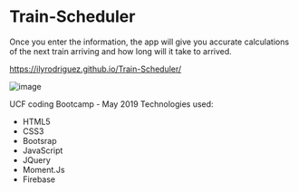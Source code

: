 # Train-Scheduler
Once you enter the information, the app will give you accurate calculations of the next train arriving and how long will it take to arrived. 

https://ilyrodriguez.github.io/Train-Scheduler/

![image](https://user-images.githubusercontent.com/24906805/58767049-1229ff00-8554-11e9-97ee-7ce66ceab234.png)

UCF coding Bootcamp  -  May 2019 
Technologies used:
- HTML5
- CSS3
- Bootsrap
- JavaScript
- JQuery
- Moment.Js
- Firebase

